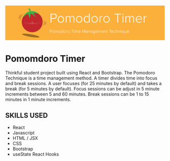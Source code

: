 ![Flashcard-o-matic Discover the flashcard difference](/src/readme/readme-header.png "Flashcard-o-matic")

#
# Pomomdoro Timer

Thinkful student project built using React and Bootstrap. The Pomodoro Technique is a time management method. A timer divides time into focus and break sessions. A user focuses (for 25 minutes by default) and takes a break (for 5 minutes by default). Focus sessions can be adjust in 5 minute increments between 5 and 60 minutes. Break sessions can be 1 to 15 minutes in 1 minute increments. 

## SKILLS USED
* React 
* Javascript
* HTML / JSX 
* CSS
* Bootstrap
* useState React Hooks

